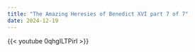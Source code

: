 ```yaml
---
title: "The Amazing Heresies of Benedict XVI part 7 of 7"
date: 2024-12-19
---
```


{{< youtube 0qhgILTPirI >}}

